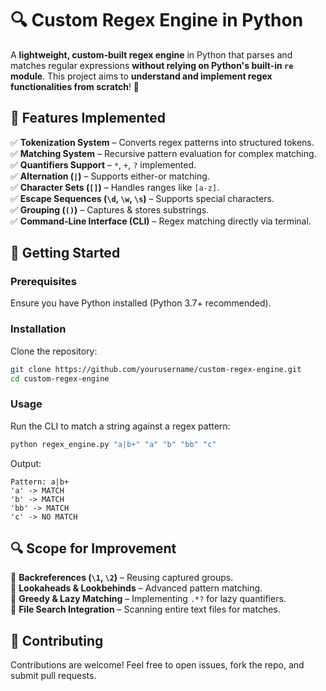 # 🔍 Custom Regex Engine in Python  

A **lightweight, custom-built regex engine** in Python that parses and matches regular expressions **without relying on Python's built-in `re` module**. This project aims to **understand and implement regex functionalities from scratch**! 🚀  

## 📌 Features Implemented  
✅ **Tokenization System** – Converts regex patterns into structured tokens.  
✅ **Matching System** – Recursive pattern evaluation for complex matching.  
✅ **Quantifiers Support** – `*`, `+`, `?` implemented.  
✅ **Alternation (`|`)** – Supports either-or matching.  
✅ **Character Sets (`[]`)** – Handles ranges like `[a-z]`.  
✅ **Escape Sequences (`\d`, `\w`, `\s`)** – Supports special characters.  
✅ **Grouping (`()`)** – Captures & stores substrings.  
✅ **Command-Line Interface (CLI)** – Regex matching directly via terminal.  

## 🚀 Getting Started  

### **Prerequisites**  
Ensure you have Python installed (Python 3.7+ recommended).  

### **Installation**  
Clone the repository:  
```sh
git clone https://github.com/yourusername/custom-regex-engine.git
cd custom-regex-engine
```

### **Usage**  
Run the CLI to match a string against a regex pattern:  
```sh
python regex_engine.py "a|b+" "a" "b" "bb" "c"
```
Output:  
```
Pattern: a|b+
'a' -> MATCH
'b' -> MATCH
'bb' -> MATCH
'c' -> NO MATCH
```

## 🔍 Scope for Improvement  
🔹 **Backreferences (`\1`, `\2`)** – Reusing captured groups.  
🔹 **Lookaheads & Lookbehinds** – Advanced pattern matching.  
🔹 **Greedy & Lazy Matching** – Implementing `.*?` for lazy quantifiers.  
🔹 **File Search Integration** – Scanning entire text files for matches.  

## 🤝 Contributing  
Contributions are welcome! Feel free to open issues, fork the repo, and submit pull requests.  
